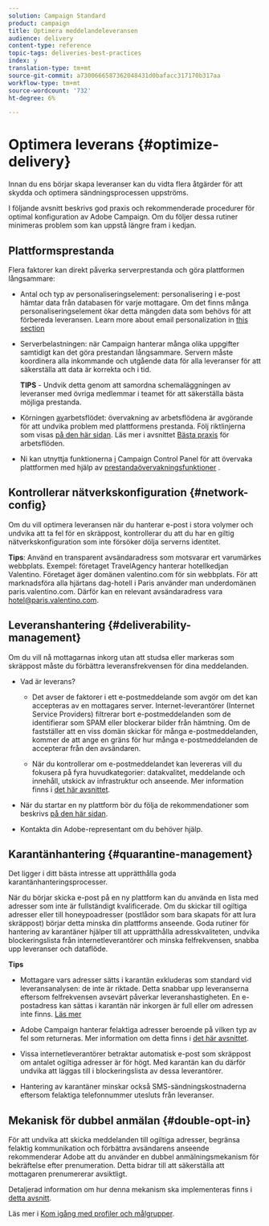 ```yaml
---
solution: Campaign Standard
product: campaign
title: Optimera meddelandeleveransen
audience: delivery
content-type: reference
topic-tags: deliveries-best-practices
index: y
translation-type: tm+mt
source-git-commit: a7300666587362048431d0bafacc317170b317aa
workflow-type: tm+mt
source-wordcount: '732'
ht-degree: 6%

---
```



# Optimera leverans {#optimize-delivery}

Innan du ens börjar skapa leveranser kan du vidta flera åtgärder för att skydda och optimera sändningsprocessen uppströms.

I följande avsnitt beskrivs god praxis och rekommenderade procedurer för optimal konfiguration av Adobe Campaign. Om du följer dessa rutiner minimeras problem som kan uppstå längre fram i kedjan.

## Plattformsprestanda

Flera faktorer kan direkt påverka serverprestanda och göra plattformen långsammare:

* Antal och typ av personaliseringselement: personalisering i e-post hämtar data från databasen för varje mottagare. Om det finns många personaliseringselement ökar detta mängden data som behövs för att förbereda leveransen.  Learn more about email personalization in [this section](../../designing/using/personalization.md)

* Serverbelastningen: när Campaign hanterar många olika uppgifter samtidigt kan det göra prestandan långsammare. Servern måste koordinera alla inkommande och utgående data för alla leveranser för att säkerställa att data är korrekta och i tid.

   **TIPS** - Undvik detta genom att samordna schemaläggningen av leveranser med övriga medlemmar i teamet för att säkerställa bästa möjliga prestanda.

* Körningen [av](../../automating/using/about-workflow-execution.md)arbetsflödet: övervakning av arbetsflödena är avgörande för att undvika problem med plattformens prestanda. Följ riktlinjerna som visas [på den här sidan](../../automating/using/monitoring-workflow-execution.md). Läs mer i avsnittet [Bästa praxis](../../automating/using/best-practices-workflows.md) för arbetsflöden.

* Ni kan utnyttja funktionerna [i](https://docs.adobe.com/content/help/en/control-panel/using/discover-control-panel/key-features.html) Campaign Control Panel för att övervaka plattformen med hjälp av [prestandaövervakningsfunktioner](https://docs.adobe.com/content/help/en/control-panel/using/performance-monitoring/about-performance-monitoring.html) .

## Kontrollerar nätverkskonfiguration {#network-config}

Om du vill optimera leveransen när du hanterar e-post i stora volymer och undvika att ta fel för en skräppost, kontrollerar du att du har en giltig nätverkskonfiguration som inte försöker dölja serverns identitet.

**Tips**:  Använd en transparent avsändaradress som motsvarar ert varumärkes webbplats. Exempel: företaget TravelAgency hanterar hotellkedjan Valentino. Företaget äger domänen valentino.com för sin webbplats. För att marknadsföra alla hjärtans dag-hotell i Paris använder man underdomänen paris.valentino.com. Därför kan en relevant avsändaradress vara hotel@paris.valentino.com.

## Leveranshantering {#deliverability-management}

Om du vill nå mottagarnas inkorg utan att studsa eller markeras som skräppost måste du förbättra leveransfrekvensen för dina meddelanden.

* Vad är leverans?

   * Det avser de faktorer i ett e-postmeddelande som avgör om det kan accepteras av en mottagares server. Internet-leverantörer (Internet Service Providers) filtrerar bort e-postmeddelanden som de identifierar som SPAM eller blockerar bilder från hämtning. Om de fastställer att en viss domän skickar för många e-postmeddelanden, kommer de att ange en gräns för hur många e-postmeddelanden de accepterar från den avsändaren.

   * När du kontrollerar om e-postmeddelandet kan levereras vill du fokusera på fyra huvudkategorier: datakvalitet, meddelande och innehåll, utskick av infrastruktur och anseende. Mer information finns i [det här avsnittet](../../sending/using/about-deliverability.md).

* När du startar en ny plattform bör du följa de rekommendationer som beskrivs [på den här sidan](../../sending/using/starting-new-platform.md).

* Kontakta din Adobe-representant om du behöver hjälp.

## Karantänhantering {#quarantine-management}

Det ligger i ditt bästa intresse att upprätthålla goda karantänhanteringsprocesser.

När du börjar skicka e-post på en ny plattform kan du använda en lista med adresser som inte är fullständigt kvalificerade. Om du skickar till ogiltiga adresser eller till honeypoadresser (postlådor som bara skapats för att lura skräppost) börjar detta minska din plattforms anseende. Goda rutiner för hantering av karantäner hjälper till att upprätthålla adresskvaliteten, undvika blockeringslista från internetleverantörer och minska felfrekvensen, snabba upp leveranser och dataflöde.

**Tips**

* Mottagare vars adresser sätts i karantän exkluderas som standard vid leveransanalysen: de inte är riktade. Detta snabbar upp leveranserna eftersom felfrekvensen avsevärt påverkar leveranshastigheten. En e-postadress kan sättas i karantän när inkorgen är full eller om adressen inte finns. [Läs mer](../../sending/using/understanding-quarantine-management.md#identifying-quarantined-addresses)

* Adobe Campaign hanterar felaktiga adresser beroende på vilken typ av fel som returneras. Mer information om detta finns i [det här avsnittet](../../sending/using/understanding-quarantine-management.md).

* Vissa internetleverantörer betraktar automatisk e-post som skräppost om antalet ogiltiga adresser är för högt.  Med karantän kan du därför undvika att läggas till i blockeringslista av dessa leverantörer.

* Hantering av karantäner minskar också SMS-sändningskostnaderna eftersom felaktiga telefonnummer utesluts från leveranser.

## Mekanisk för dubbel anmälan {#double-opt-in}

För att undvika att skicka meddelanden till ogiltiga adresser, begränsa felaktig kommunikation och förbättra avsändarens anseende rekommenderar Adobe att du använder en dubbel anmälningsmekanism för bekräftelse efter prenumeration. Detta bidrar till att säkerställa att mottagaren prenumererar avsiktligt.

Detaljerad information om hur denna mekanism ska implementeras finns i [detta avsnitt](../../audiences/using/about-opt-in-and-opt-out-in-campaign.md).

Läs mer i [Kom igång med profiler och målgrupper](../../audiences/using/get-started-profiles-and-audiences.md).
